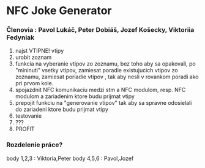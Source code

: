 # NFC Joke Generator

### Členovia : Pavol Lukáč, Peter Dobiáš, Jozef Košecky, Viktoriia Fedyniak

1. najst VTIPNE! vtipy
2. urobit zoznam
3. funkcia na vyberanie vtipov zo zoznamu, bez toho aby sa opakovali, po "mininuti" vsetky vtipov, zamiesat poradie existujucich vtipov zo zoznamu, zamiesat poriadie vtipov , tak aby nesli v rovankom poradi ako pri prvom kole.
4. spojazdnit NFC komunikaciu medzi stm a NFC modulom, resp. NFC modulom a zariadenim ktore budu prijmat vtipy
5. prepojit funkciu na "generovanie vtipov" tak aby sa spravne odosielali do zariadeni ktore budu prijmat vtipy
6. testovanie
7. ???
9. PROFIT

### Rozdelenie práce?
body 1,2,3 : Viktoria,Peter
body 4,5,6 : Pavol,Jozef
